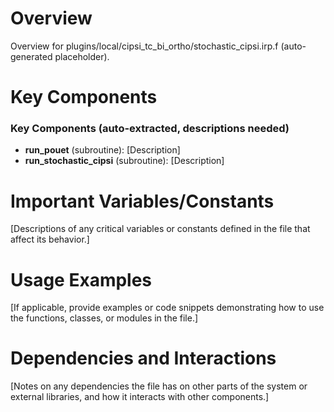 # Overview

Overview for plugins/local/cipsi_tc_bi_ortho/stochastic_cipsi.irp.f (auto-generated placeholder).

# Key Components

### Key Components (auto-extracted, descriptions needed)
- **run_pouet** (subroutine): [Description]
- **run_stochastic_cipsi** (subroutine): [Description]

# Important Variables/Constants

[Descriptions of any critical variables or constants defined in the file that affect its behavior.]

# Usage Examples

[If applicable, provide examples or code snippets demonstrating how to use the functions, classes, or modules in the file.]

# Dependencies and Interactions

[Notes on any dependencies the file has on other parts of the system or external libraries, and how it interacts with other components.]
